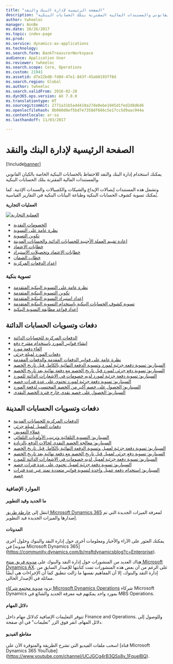 ```yaml
---
title: "الصفحة الرئيسية لإدارة البنك والنقد"
description: "يمكنك استخدام إدارة البنك والنقد للاحتفاظ بالحسابات البنكية الخاصة بالكيان القانوني والمستندات المالية المقترنة بتلك الحسابات البنكية."
author: twheeloc
manager: AnnBe
ms.date: 10/26/2017
ms.topic: index-page
ms.prod: 
ms.service: dynamics-ax-applications
ms.technology: 
ms.search.form: BankTreasurerWorkspace
audience: Application User
ms.reviewer: twheeloc
ms.search.scope: Core, Operations
ms.custom: 21941
ms.assetid: d7e22bd8-fd0d-47e1-843f-45ab0193ff8d
ms.search.region: Global
ms.author: twheeloc
ms.search.validFrom: 2016-02-28
ms.dyn365.ops.version: AX 7.0.0
ms.translationtype: HT
ms.sourcegitcommit: 2771a31b5a4d418a27de0ebe1945d1fed2d8d6d6
ms.openlocfilehash: 8b060d8ef5bd7e7358df666c5e17cc5d9aac944a
ms.contentlocale: ar-sa
ms.lasthandoff: 11/03/2017

---
```


# <a name="cash-and-bank-management-home-page"></a>الصفحة الرئيسية لإدارة البنك والنقد

[!include[banner](../includes/banner.md)]

يمكنك استخدام إدارة البنك والنقد للاحتفاظ بالحسابات البنكية الخاصة بالكيان القانوني والمستندات المالية المقترنة بتلك الحسابات البنكية. 

وتشمل هذه المستندات إيصالات الإيداع والشيكات والكمبيالات والسندات الإذنية. كما يُمكنك تسوية كشوف الحسابات البنكية‬ وطباعة البيانات البنكية في التقارير القياسية.

**‏‏العمليات التجارية**

[![العملية التجارية](./media/Cash-process.PNG)](./media/Cash-process.PNG)

-   [الخصومات النقدية](cash-discounts.md)
-   [نظرة عامة على التسوية](settlement-overview.md)
-   [تكوين التسوية](configure-settlement.md)
-   [إعادة تقييم العملة الأجنبية للحسابات الدائنة والحسابات المدينة](foreign-currency-revaluation-accounts-payable-accounts-receivable.md)
-   [خطابات الاعتماد](letters-of-credit.md)
-   [خطابات الاعتماد وتحصيلات الاستيراد](letters-of-credit-import-collections.md)
-   [خطاب الضمان](letters-of-guarantee.md)
-   [إعداد الدفعات المركزية](set-up-centralized-payments.md)

### <a name="bank-reconciliation"></a>تسوية بنكية

-   [نظرة عامة على التسوية البنكية المتقدمة](advanced-bank-reconciliation-overview.md)
-   [تكوين التسوية البنكية المتقدمة](configure-advanced-bank-reconciliation.md)
-   [إعداد استيراد التسوية البنكية المتقدمة](set-up-advanced-bank-reconciliation-import-process.md)
-   [تسوية كشوف الحسابات البنكية باستخدام التسوية البنكية المتقدمة](reconcile-bank-statements-advanced-bank-reconciliation.md)
-   [إعداد قواعد مطابقة التسوية البنكية](set-up-bank-reconciliation-matching-rules.md)


## <a name="accounts-payable-payments-and-settlements"></a>دفعات وتسويات الحسابات الدائنة
-   [الدفعات المركزية للحسابات الدائنة](../accounts-payable/centralized-payments-accounts-payable.md)
-   [إنشاء فواتير المورد باستخدام مقترح دفع](../accounts-payable/create-vendor-payments-payment-proposal.md)
-   [إلغاء دفعة مورد](../accounts-payable/reverse-vendor-payment.md)
-   [دفعات المورد لمبلغ جزئي](../accounts-payable/vendor-payments-partial-amount.md)
-   [نظرة عامة على فواتير الدفعات المقدمة والدفعات المقدمة](../accounts-payable/prepayments-invoices-vs-prepayments.md)
-   [السيناريو: تسوية دفعة جزئية لمورد وتسوية الدفعة النهائية بالكامل قبل تاريخ الخصم](../accounts-payable/settle-partial-vendor-payment-or-final-payment-before-discount.md)
-   [السيناريو: تسوية دفع جزئي لمورد قبل تاريخ الخصم مع دفعة نهائية بعد تاريخ الخصم](../accounts-payable/settle-partial-vendor-payment-before-discount-or-final-payment-after.md)
-   [السيناريو: تسوية دفعة جزئية لمورد لديه خصومات في الإشعارات الدائنة للمورد](../accounts-payable/settle-partial-vendor-payment-discounts-vendor-credit-notes.md)
-   [السيناريو: تسوية دفعة جزئية لمورد تحتوي على عدة فترات خصم](../accounts-payable/settle-partial-vendor-payment-multiple-discount-periods.md)
-   [السيناريو: الحصول على خصم أكبر من الخصم المحتسب لدفعة المورد](../accounts-payable/take-discount-more-calculated-discount-vendor-payment.md)
-   [السيناريو: الحصول على خصم نقدي خارج فترة الخصم النقدي](../accounts-payable/take-cash-discount-outside-cash-discount-timeframe.md)

## <a name="accounts-receivable-payments-and-settlements"></a>دفعات وتسويات الحسابات المدينة
-   [الدفعات المركزية للحسابات المدينة](../accounts-receivable/centralized-payments-accounts-receivable.md)
-   [دفعات العميل لمبلغ جزئي](../accounts-receivable/customer-payments-partial-amount.md)
-   [عملاء التعويض](../accounts-receivable/reimburse-customers.md)
-   [السيناريو: التسوية التلقائية وترتيب الأولويات التلقائي](../accounts-receivable/automatic-settlement-prioritization.md)
-   [السيناريو: معالجة الخصم النقدي لحالات الدفع بالزيادة](../cash-bank-management/cash-discount-handling-overpayments.md)
-   [السيناريو: تسوية دفعة جزئية لعميل وتسوية الدفعة النهائية بالكامل قبل تاريخ الخصم](../accounts-payable/settle-partial-customer-payment-or-final-payment-before-discount.md)
-   [السيناريو: تسوية دفع جزئي لعميل قبل تاريخ الخصم مع دفعة نهائية بعد تاريخ الخصم](../accounts-receivable/settle-partial-customer-payment-before-discount-or-final-payment-after.md)
-   [السيناريو: تسوية دفعة جزئية لعميل لديه خصومات في الإشعارات الدائنة للمورد](../accounts-receivable/settle-partial-customer-payment-discounts-credit-notes.md)
-   [السيناريو: تسوية دفعة جزئية لعميل تحتوي على عدة فترات خصم](../accounts-receivable/settle-partial-customer-payment-multiple-discount-periods.md)
-   [السيناريو: استخدام دفعة عميل واحدة لتسوية فواتير متعددة تمتد عبر عدة فترات خصم](../accounts-receivable/customer-payment-settle-multiple-invoices-multiple-discount-periods.md)



### <a name="additional-resources"></a>الموارد الإضافية

#### <a name="whats-new-and-in-development"></a>ما الجديد وقيد التطوير

انتقل إلى [خارطة طريق Microsoft Dynamics 365](https://roadmap.dynamics.com/) لمعرفة الميزات الجديدة التي تم إصدارها والميزات الجديدة قيد التطوير. 

#### <a name="blogs"></a>المدونات

يمكنك العثور على الآراء واﻷخبار ومعلومات أخرى حول إدارة النقد والبنوك وحلول أخرى في [مدونة Microsoft Dynamics 365] (https://community.dynamics.com/b/msftdynamicsblog?c=Enterprise).

هناك العديد من المنشورات حول إدارة النقد والبنوك على [مدونة فريق منتج Microsoft Dynamics AX](https://blogs.msdn.microsoft.com/dax/). على الرغم من أن بعض هذه المنشورات تمت كتابتها للإصدار السابق من إدارة النقد والبنوك، إلا أن المفاهيم نفسها ما زالت تنطبق كما أن الإجراءات هي أيضًأ مماثلة في الإصدار الحالي.

تزود [مدونة مجتمع شركاء Microsoft Dynamics Operations](https://community.dynamics.com/partner/b/operationspartnercommunityblog) شركاء Microsoft Dynamics بمورد واحد يمكنهم فيه معرفة الجديد والشائع في MBS Operations.

#### <a name="task-guides"></a>دلائل المهام
تتوفر التعليمات الإضافية كدلائل مهام داخل Finance and Operations. وللوصول إلى دلائل المهام، انقر فوق الزر "تعليمات" في أي صفحة.

#### <a name="videos"></a>مقاطع الفيديو

اسحب ملفات الفيديو‬ التي تشرح الطريقة‬ والمتوفرة الآن على [قناة Microsoft Dynamics 365 YouTube] ‏(https://www.youtube.com/channel/UCJGCg4rB3QSs8y_1FquelBQ).

